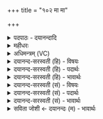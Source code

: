 +++
title = "१०२ मा मा"

+++
<details><summary>पदपाठः - दयानन्दादि</summary>

मा। मा॒। हि॒ꣳसी॒त्। ज॒नि॒ता। यः। पृ॒थि॒व्याः। यः। वा॒। दिव॑म्। स॒त्यध॒र्मेति॑ स॒त्यऽध॑र्मा। वि। आन॑ट्। यः। च॒। अ॒पः। च॒न्द्राः। प्र॒थ॒मः। ज॒जान॑। कस्मै॑। दे॒वाय॑। ह॒विषा॑। वि॒धे॒म॒। १०२।
</details>

<details><summary>महीधरः</summary>

म० अग्निदेवत्या उष्णिक् । हे पृथिवि, यज्ञेनास्मच्चिकीर्षितेन पयसा तत्फलभूतेन दुग्धादिभोगेन च सह अभ्यावर्तस्व आभिमुख्येनागच्छ । कथमागन्तव्यमत आह । इषितः प्रजापतिप्रेषितोऽग्निः ते तव वपां त्वचं पृष्ठं वपासदृशमिमं प्रदेशमरोहत् आरोहतु । अनयर्चा दक्षिणे लोगेष्टकोपधानम् ॥ १०३ ॥  
चतुरुत्तरशततमी।
</details>

<details><summary>अधिमन्त्रम् (VC)</summary>

- को देवता
- हिरण्यगर्भ ऋषिः
- निचृदार्षी त्रिष्टुप्
- धैवतः
</details>

<details><summary>दयानन्द-सरस्वती (हि) - विषयः</summary>

अब किसलिये ईश्वर की प्रार्थना करनी चाहिये, यह विषय अगले मन्त्र में कहा है ॥
</details>

<details><summary>दयानन्द-सरस्वती (हि) - पदार्थः</summary>

पदार्थान्वयभाषाः -  (यः) जो (सत्यधर्मा) सत्यधर्मवाला जगदीश्वर (पृथिव्याः) पृथिवी का (जनिता) उत्पन्न करनेवाला (वा) अथवा (यः) जो (दिवम्) सूर्य आदि जगत् को (च) और पृथिवी तथा (अपः) जल और वायु को (व्यानट्) उत्पन्न करके व्याप्त होता है और जो (चन्द्राः) चन्द्रमा आदि लोकों को (जजान) उत्पन्न करता है, जिस (कस्मै) सुखस्वरूप सुख करने हारे (देवाय) दिव्य सुखों के दाता विज्ञानस्वरूप ईश्वर का (हविषा) ग्रहण करने योग्य भक्तियोग से हम लोग (विधेम) सेवन करें, वह जगदीश्वर (मा) मुझको (मा) नहीं (हिंसीत्) कुसङ्ग से ताड़ित होने देवे ॥१०२ ॥
</details>

<details><summary>दयानन्द-सरस्वती (हि) - भावार्थः</summary>

भावार्थभाषाः -  मनुष्यों को चाहिये कि सत्यधर्म की प्राप्ति और ओषधि आदि के विज्ञान के लिये परमेश्वर की प्रार्थना करें ॥१०२ ॥
</details>

<details><summary>दयानन्द-सरस्वती (सं) - विषयः</summary>

अथ किमर्थ ईश्वरः प्रार्थनीय इत्याह ॥
</details>

<details><summary>दयानन्द-सरस्वती (सं) - पदार्थः</summary>

पदार्थान्वयभाषाः -  यः सत्यधर्मा जगदीश्वरः पृथिव्या जनिता, यो वा दिवमपश्च व्यानट्, चन्द्राश्च जजान, यस्मै कस्मै देवाय हविषा वयं विधेम, स जगदीश्वरो मा मा हिंसीत् ॥१०२ ॥
</details>

<details><summary>दयानन्द-सरस्वती (सं) - भावार्थः</summary>

भावार्थभाषाः -  मनुष्यैः सत्यधर्मप्राप्तये ओषध्यादिविज्ञानाय च परमेश्वरः प्रार्थनीयः ॥१०२ ॥
</details>

<details><summary>सविता जोशी ← दयानन्दः (म) - भावार्थः</summary>

भावार्थभाषाः -  माणसांनी सत्यधर्मप्राप्तीसाठी व औषध इत्यादींच्या विशेष ज्ञानासाठी परमेश्वराची प्रार्थना करावी.
</details>